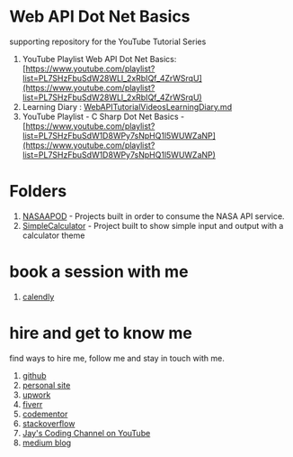 # Web API Dot Net Basics

supporting repository for the YouTube Tutorial Series

1. YouTube Playlist Web API Dot Net Basics: [https://www.youtube.com/playlist?list=PL7SHzFbuSdW28WLl_2xRbIQf_4ZrWSrqU](https://www.youtube.com/playlist?list=PL7SHzFbuSdW28WLl_2xRbIQf_4ZrWSrqU)
1. Learning Diary : [WebAPITutorialVideosLearningDiary.md](WebAPITutorialVideosLearningDiary.md)
1. YouTube Playlist - C Sharp Dot Net Basics - [https://www.youtube.com/playlist?list=PL7SHzFbuSdW1D8WPy7sNpHQ1l5WUWZaNP](https://www.youtube.com/playlist?list=PL7SHzFbuSdW1D8WPy7sNpHQ1l5WUWZaNP)

# Folders

1. [NASAAPOD](NASAAPOD) - Projects built in order to consume the NASA API service. 
1. [SimpleCalculator](SimpleCalculator) - Project built to show simple input and output with a calculator theme

# book a session with me

1. [calendly](https://calendly.com/jaycodingtutor/30min)

# hire and get to know me

find ways to hire me, follow me and stay in touch with me.

1. [github](https://github.com/Jay-study-nildana)
1. [personal site](https://thechalakas.com)
1. [upwork](https://www.upwork.com/fl/vijayasimhabr)
1. [fiverr](https://www.fiverr.com/jay_codeguy)
1. [codementor](https://www.codementor.io/@vijayasimhabr)
1. [stackoverflow](https://stackoverflow.com/users/5338888/jay)
1. [Jay's Coding Channel on YouTube](https://www.youtube.com/channel/UCJJVulg4J7POMdX0veuacXw/)
1. [medium blog](https://medium.com/@vijayasimhabr)

